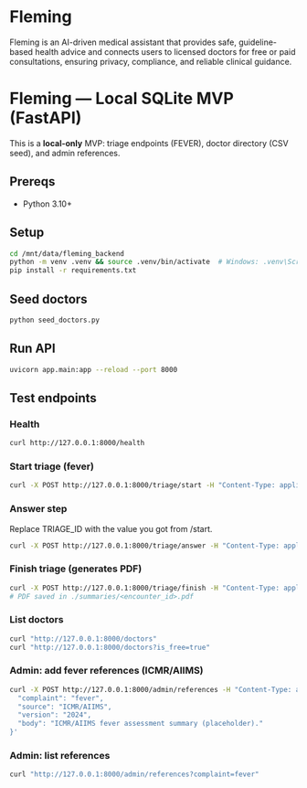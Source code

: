 # Fleming
Fleming is an AI-driven medical assistant that provides safe, guideline-based health advice and connects users to licensed doctors for free or paid consultations, ensuring privacy, compliance, and reliable clinical guidance.
# Fleming — Local SQLite MVP (FastAPI)

This is a **local-only** MVP: triage endpoints (FEVER), doctor directory (CSV seed), and admin references.

## Prereqs
- Python 3.10+

## Setup
```bash
cd /mnt/data/fleming_backend
python -m venv .venv && source .venv/bin/activate  # Windows: .venv\Scripts\activate
pip install -r requirements.txt
```

## Seed doctors
```bash
python seed_doctors.py
```

## Run API
```bash
uvicorn app.main:app --reload --port 8000
```

## Test endpoints

### Health
```bash
curl http://127.0.0.1:8000/health
```

### Start triage (fever)
```bash
curl -X POST http://127.0.0.1:8000/triage/start -H "Content-Type: application/json" -d '{"complaint":"fever"}'
```

### Answer step
Replace TRIAGE_ID with the value you got from /start.
```bash
curl -X POST http://127.0.0.1:8000/triage/answer -H "Content-Type: application/json" -d '{"triage_id":"TRIAGE_ID","answer":"no"}'
```

### Finish triage (generates PDF)
```bash
curl -X POST http://127.0.0.1:8000/triage/finish -H "Content-Type: application/json" -d '{"triage_id":"TRIAGE_ID"}'
# PDF saved in ./summaries/<encounter_id>.pdf
```

### List doctors
```bash
curl "http://127.0.0.1:8000/doctors"
curl "http://127.0.0.1:8000/doctors?is_free=true"
```

### Admin: add fever references (ICMR/AIIMS)
```bash
curl -X POST http://127.0.0.1:8000/admin/references -H "Content-Type: application/json" -d '{
  "complaint": "fever",
  "source": "ICMR/AIIMS",
  "version": "2024",
  "body": "ICMR/AIIMS fever assessment summary (placeholder)."
}'
```

### Admin: list references
```bash
curl "http://127.0.0.1:8000/admin/references?complaint=fever"
```
